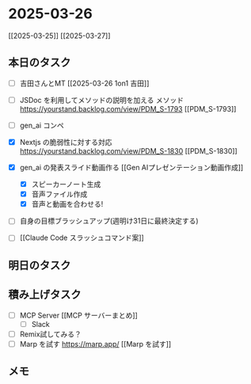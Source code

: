 # 2025-03-26

[[2025-03-25]] [[2025-03-27]]

## 本日のタスク

- [ ] 吉田さんとMT [[2025-03-26 1on1 吉田]]
- [ ] JSDoc を利用してメソッドの説明を加える メソッド https://yourstand.backlog.com/view/PDM_S-1793 [[PDM_S-1793]]
- [ ] gen_ai コンペ

- [x] Nextjs の脆弱性に対する対応 https://yourstand.backlog.com/view/PDM_S-1830 [[PDM_S-1830]]
- [x] gen_ai の発表スライド動画作る [[Gen AIプレゼンテーション動画作成]]
	- [x] スピーカーノート生成
	- [x] 音声ファイル作成
	- [x] 音声と動画を合わせる!

- [ ] 自身の目標ブラッシュアップ(週明け31日に最終決定する)

- [ ] [[Claude Code スラッシュコマンド案]]

## 明日のタスク


## 積み上げタスク

- [ ] MCP Server [[MCP サーバーまとめ]]
  - [ ] Slack
- [ ] Remix試してみる？
- [ ] Marp を試す https://marp.app/ [[Marp を試す]]

## メモ
